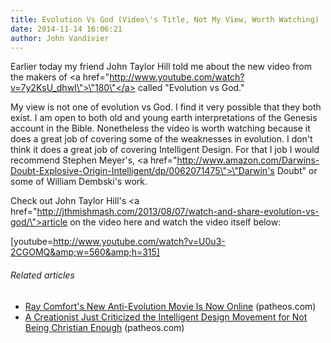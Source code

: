 ```yaml
---
title: Evolution Vs God (Video\'s Title, Not My View, Worth Watching)
date: 2014-11-14 16:06:21
author: John Vandivier
---
```




Earlier today my friend John Taylor Hill told me about the new video from the makers of <a href=\"http://www.youtube.com/watch?v=7y2KsU_dhwI\">\"180\"</a> called \"Evolution vs God.\"

My view is not one of evolution vs God. I find it very possible that they both exist. I am open to both old and young earth interpretations of the Genesis account in the Bible. Nonetheless the video is worth watching because it does a great job of covering some of the weaknesses in evolution. I don't think it does a great job of covering Intelligent Design. For that I job I would recommend Stephen Meyer's, <a href=\"http://www.amazon.com/Darwins-Doubt-Explosive-Origin-Intelligent/dp/0062071475\">\"Darwin's Doubt\"</a> or some of William Dembski's work.

Check out John Taylor Hill's <a href=\"http://jthmishmash.com/2013/08/07/watch-and-share-evolution-vs-god/\">article on the video here</a> and watch the video itself below:

[youtube=http://www.youtube.com/watch?v=U0u3-2CGOMQ&amp;w=560&amp;h=315]
<h6 class=\"zemanta-related-title\" style=\"font-size:1em;\">Related articles</h6>
<ul class=\"zemanta-article-ul\">
	<li class=\"zemanta-article-ul-li\"><a href=\"http://www.patheos.com/blogs/friendlyatheist/2013/08/07/ray-comforts-new-anti-evolution-movie-is-now-online/\" target=\"_blank\">Ray Comfort's New Anti-Evolution Movie Is Now Online</a> (patheos.com)</li>
	<li class=\"zemanta-article-ul-li\"><a href=\"http://www.patheos.com/blogs/friendlyatheist/2013/08/07/a-creationist-just-criticized-the-intelligent-design-movement-for-not-being-christian-enough/\" target=\"_blank\">A Creationist Just Criticized the Intelligent Design Movement for Not Being Christian Enough</a> (patheos.com)</li>
</ul>